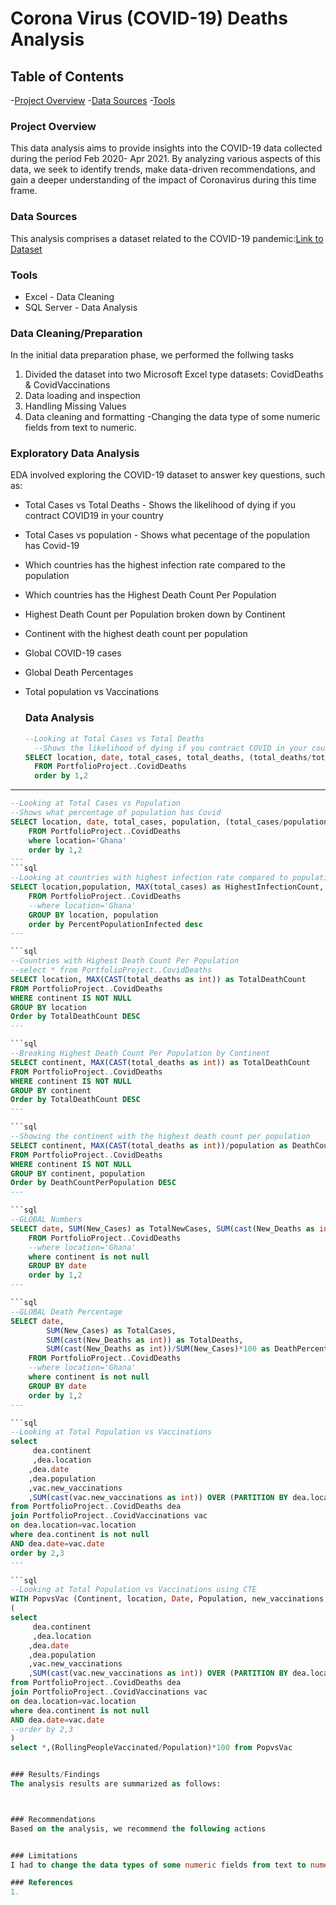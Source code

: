 # Corona Virus (COVID-19) Deaths Analysis

## Table of Contents
-[Project Overview](#Project-Overview)
-[Data Sources](#Data-Sources)
-[Tools](#Tools)




### Project Overview
This data analysis aims to provide insights into the COVID-19 data collected during the period Feb 2020- Apr 2021. By analyzing various aspects of this data, we seek to identify trends, make data-driven recommendations, and gain a deeper understanding of the impact of Coronavirus during this time frame. 

### Data Sources
This analysis comprises a dataset related to the COVID-19 pandemic:[Link to Dataset](https://ourworldindata.org/covid-deaths)

### Tools
- Excel -  Data Cleaning
- SQL Server - Data Analysis

### Data Cleaning/Preparation
In the initial data preparation phase, we performed the follwing tasks
1. Divided the dataset into two Microsoft Excel type datasets: CovidDeaths & CovidVaccinations
2. Data loading and inspection
3. Handling Missing Values
4. Data cleaning and formatting -Changing the data type of some numeric fields from text to numeric.


### Exploratory Data Analysis
EDA involved exploring the COVID-19 dataset to answer key questions, such as:
- Total Cases vs Total Deaths - Shows the likelihood of dying if you contract COVID19 in your country
- Total Cases vs population - Shows what pecentage of the population has Covid-19
- Which countries has the highest infection rate compared to the population
- Which countries has the Highest Death Count Per Population
- Highest Death Count per Population broken down by Continent
- Continent with the highest death count per population
- Global COVID-19 cases
- Global Death Percentages
- Total population vs Vaccinations


  ### Data Analysis
  ```sql
  --Looking at Total Cases vs Total Deaths
	--Shows the likelihood of dying if you contract COVID in your country
  SELECT location, date, total_cases, total_deaths, (total_deaths/total_cases)*100 as DeathPercentage
	FROM PortfolioProject..CovidDeaths
	order by 1,2
---
```sql
--Looking at Total Cases vs Population
--Shows what percentage of population has Covid
SELECT location, date, total_cases, population, (total_cases/population) as PercentOfPopulationInfected
	FROM PortfolioProject..CovidDeaths
	where location='Ghana'
	order by 1,2
---
```sql
--Looking at countries with highest infection rate compared to population
SELECT location,population, MAX(total_cases) as HighestInfectionCount, MAX((total_cases/population))*100 as PercentPopulationInfected
 	FROM PortfolioProject..CovidDeaths
	--where location='Ghana'
	GROUP BY location, population 
	order by PercentPopulationInfected desc
---

```sql
--Countries with Highest Death Count Per Population
--select * from PortfolioProject..CovidDeaths
SELECT location, MAX(CAST(total_deaths as int)) as TotalDeathCount
FROM PortfolioProject..CovidDeaths
WHERE continent IS NOT NULL
GROUP BY location
Order by TotalDeathCount DESC
---

```sql
--Breaking Highest Death Count Per Population by Continent
SELECT continent, MAX(CAST(total_deaths as int)) as TotalDeathCount
FROM PortfolioProject..CovidDeaths
WHERE continent IS NOT NULL
GROUP BY continent
Order by TotalDeathCount DESC
---

```sql
--Showing the continent with the highest death count per population
SELECT continent, MAX(CAST(total_deaths as int))/population as DeathCountPerPopulation
FROM PortfolioProject..CovidDeaths
WHERE continent IS NOT NULL
GROUP BY continent, population
Order by DeathCountPerPopulation DESC
---

```sql
--GLOBAL Numbers
SELECT date, SUM(New_Cases) as TotalNewCases, SUM(cast(New_Deaths as int)) as SumOfNewDeaths
	FROM PortfolioProject..CovidDeaths
	--where location='Ghana'
	where continent is not null
	GROUP BY date
	order by 1,2
---

```sql
--GLOBAL Death Percentage
SELECT date, 
		SUM(New_Cases) as TotalCases, 
		SUM(cast(New_Deaths as int)) as TotalDeaths,
		SUM(cast(New_Deaths as int))/SUM(New_Cases)*100 as DeathPercentage
	FROM PortfolioProject..CovidDeaths
	--where location='Ghana'
	where continent is not null
	GROUP BY date
	order by 1,2
---

```sql
--Looking at Total Population vs Vaccinations
select 
	 dea.continent
	 ,dea.location
	,dea.date
	,dea.population
	,vac.new_vaccinations
	,SUM(cast(vac.new_vaccinations as int)) OVER (PARTITION BY dea.location order by dea.location, dea.date) as RollingPeopleVaccinated
from PortfolioProject..CovidDeaths dea
join PortfolioProject..CovidVaccinations vac
on dea.location=vac.location 
where dea.continent is not null
AND dea.date=vac.date
order by 2,3
---

```sql
--Looking at Total Population vs Vaccinations using CTE
WITH PopvsVac (Continent, location, Date, Population, new_vaccinations,RollingPeopleVaccinated) as 
(
select 
	 dea.continent
	 ,dea.location
	,dea.date
	,dea.population
	,vac.new_vaccinations
	,SUM(cast(vac.new_vaccinations as int)) OVER (PARTITION BY dea.location order by dea.location, dea.date) as RollingPeopleVaccinated
from PortfolioProject..CovidDeaths dea
join PortfolioProject..CovidVaccinations vac
on dea.location=vac.location 
where dea.continent is not null
AND dea.date=vac.date
--order by 2,3
)
select *,(RollingPeopleVaccinated/Population)*100 from PopvsVac


### Results/Findings
The analysis results are summarized as follows:



### Recommendations
Based on the analysis, we recommend the following actions


### Limitations
I had to change the data types of some numeric fields from text to numeric because they would have affected numeric calculations.

### References
1.













  

